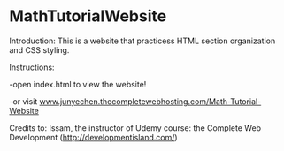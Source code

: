 # MathTutorialWebsite
Introduction: This is a website that practicess HTML section organization and CSS styling. 

Instructions:

-open index.html to view the website!

-or visit www.junyechen.thecompletewebhosting.com/Math-Tutorial-Website

Credits to: Issam, the instructor of Udemy course: the Complete Web Development (http://developmentisland.com/)
